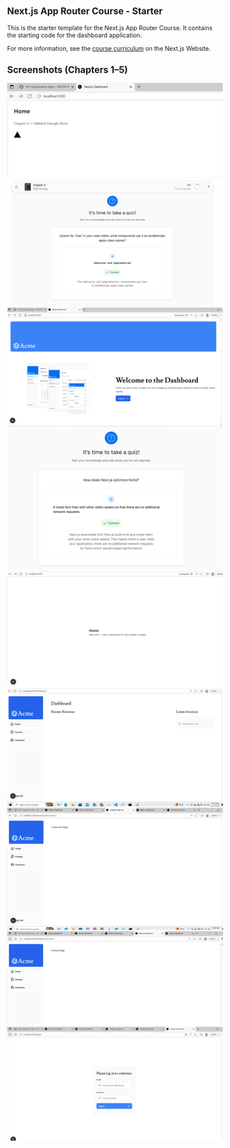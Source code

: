 ## Next.js App Router Course - Starter

This is the starter template for the Next.js App Router Course. It contains the starting code for the dashboard application.

For more information, see the [course curriculum](https://nextjs.org/learn) on the Next.js Website.

## Screenshots (Chapters 1–5)
![chap-2](screenshots/chap-2.png)
![chap-2-quiz](screenshots/chap-2_quiz.png)
![chap-3](screenshots/chap-3.png)
![chap-3-quiz-1](screenshots/chap-3_quiz-1.png)
![chap-4-main](screenshots/chap-4_main_page.png)
![chap-4-dashboard](screenshots/chap-4_dashboard.png)
![chap-4-customers](screenshots/chap-4_customer.png)
![chap-4-invoices](screenshots/chap-4_invoices.png)
![chap-4-login](screenshots/chap-4_login.png)
